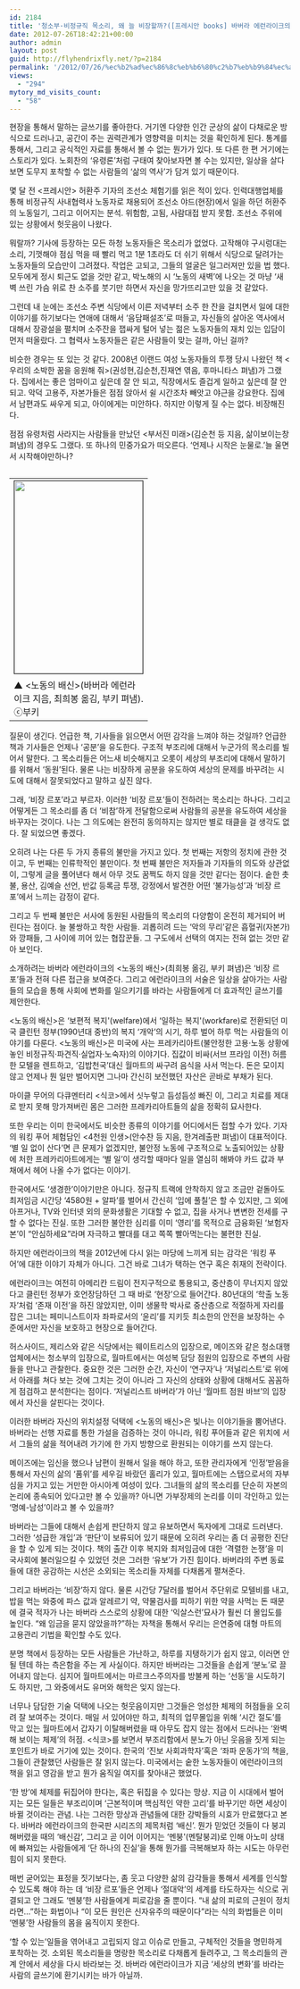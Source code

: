 ```yaml
---
id: 2184
title: '청소부·비정규직 목소리, 왜 늘 비장할까?([프레시안 books] 바버라 에런라이크의 <노동의 배신>)'
date: 2012-07-26T18:42:21+00:00
author: admin
layout: post
guid: http://flyhendrixfly.net/?p=2184
permalink: '/2012/07/26/%ec%b2%ad%ec%86%8c%eb%b6%80%c2%b7%eb%b9%84%ec%a0%95%ea%b7%9c%ec%a7%81-%eb%aa%a9%ec%86%8c%eb%a6%ac-%ec%99%9c-%eb%8a%98-%eb%b9%84%ec%9e%a5%ed%95%a0%ea%b9%8c%ed%94%84%eb%a0%88%ec%8b%9c%ec%95%88-books/'
views:
  - "294"
mytory_md_visits_count:
  - "58"
---
```

현장을 통해서 말하는 글쓰기를 좋아한다. 거기엔 다양한 인간 군상의 삶이 다채로운 방식으로 드러나고, 공간이 주는 권력관계가 영향력을 미치는 것을 확인하게 된다. 통계를 통해서, 그리고 공식적인 자료를 통해서 볼 수 없는 뭔가가 있다. 또 다른 한 편 거기에는 스토리가 있다. 노회찬의 &#8216;유령론&#8217;처럼 구태여 찾아보자면 볼 수는 있지만, 일상을 살다보면 도무지 포착할 수 없는 사람들의 &#8216;삶의 역사&#8217;가 담겨 있기 때문이다.

몇 달 전 <프레시안> 허환주 기자의 조선소 체험기를 읽은 적이 있다. 인력대행업체를 통해 비정규직 사내협력사 노동자로 채용되어 조선소 야드(현장)에서 일을 하던 허환주의 노동일기, 그리고 이어지는 분석. 위험함, 고됨, 사람대접 받지 못함. 조선소 주위에 있는 상황에서 헛웃음이 나왔다.

뭐랄까? 기사에 등장하는 모든 하청 노동자들은 목소리가 없었다. 고작해야 구시렁대는 소리, 기껏해야 점심 먹을 때 빨리 먹고 1분 1초라도 더 쉬기 위해서 식당으로 달려가는 노동자들의 모습만이 그려졌다. 작업은 고되고, 그들의 얼굴은 일그러져만 있을 법 했다. 모두에게 정시 퇴근도 없을 것만 같고, 박노해의 시 &#8216;노동의 새벽&#8217;에 나오는 것 마냥 &#8216;새벽 쓰린 가슴 위로 찬 소주를 붓기만 하면서 자신을 망가뜨리고만 있을 것 같았다.

그런데 내 눈에는 조선소 주변 식당에서 이른 저녁부터 소주 한 잔을 걸치면서 일에 대한 이야기를 하기보다는 연애에 대해서 &#8216;음담패설조&#8217;로 떠들고, 자신들의 살아온 역사에서 대해서 장광설을 펼치며 소주잔을 잽싸게 털어 넣는 젊은 노동자들의 재치 있는 입담이 먼저 떠올랐다. 그 협력사 노동자들은 같은 사람들이 맞는 걸까, 아닌 걸까?

비슷한 경우는 또 있는 것 같다. 2008년 이랜드 여성 노동자들의 투쟁 당시 나왔던 책 <우리의 소박한 꿈을 응원해 줘>(권성현,김순천,진재연 엮음, 후마니타스 펴냄)가 그랬다. 집에서는 좋은 엄마이고 싶은데 잘 안 되고, 직장에서도 즐겁게 일하고 싶은데 잘 안 되고. 악덕 고용주, 자본가들은 점점 앉아서 쉴 시간조차 빼앗고 야근을 강요한다. 집에서 남편과도 싸우게 되고, 아이에게는 미안하다. 하지만 이렇게 질 수는 없다. 비장해진다.

점점 유령처럼 사라지는 사람들을 만났던 <부서진 미래>(김순천 등 지음, 삶이보이는창 펴냄)의 경우도 그랬다. 또 하나의 민중가요가 떠오른다. &#8216;언제나 시작은 눈물로.&#8217;늘 울면서 시작해야만하나?

<table cellspacing="5" cellpadding="5" align="left">
  <tr>
    <td width="230">
      <img src="http://pressian.wcms.newscloud.or.kr/data/photos/IMAGE_ROOT/images/2012/07/06/50120706145806.JPG" alt="" width="230" height="345" name="img_resize" border="1" hspace="0" vspace="1" />
    </td>
  </tr>
  
  <tr>
    <td width="230">
      ▲ <노동의 배신>(바버라 에런라이크 지음, 최희봉 옮김, 부키 펴냄). ⓒ부키
    </td>
  </tr>
</table>

질문이 생긴다. 언급한 책, 기사들을 읽으면서 어떤 감각을 느껴야 하는 것일까? 언급한 책과 기사들은 언제나 &#8216;공분&#8217;을 유도한다. 구조적 부조리에 대해서 누군가의 목소리를 빌어서 말한다. 그 목소리들은 어느새 비슷해지고 오롯이 세상의 부조리에 대해서 말하기를 위해서 &#8216;동원&#8217;된다. 물론 나는 비장하게 공분을 유도하여 세상의 문제를 바꾸려는 시도에 대해서 잘못되었다고 말하고 싶진 않다.

그래, &#8216;비장 르포&#8217;라고 부르자. 이러한 &#8216;비장 르포&#8217;들이 전하려는 목소리는 하나다. 그리고 어떻게든 그 목소리를 좀 더 &#8216;비참&#8217;하게 전달함으로써 사람들의 공분을 유도하여 세상을 바꾸자는 것이다. 나는 그 의도에는 완전히 동의하지는 않지만 별로 태클을 걸 생각도 없다. 잘 되었으면 좋겠다.

오히려 나는 다른 두 가지 종류의 불만을 가지고 있다. 첫 번째는 저항의 정치에 관한 것이고, 두 번째는 인류학적인 불만이다. 첫 번째 불만은 저자들과 기자들의 의도와 상관없이, 그렇게 글을 풀어낸다 해서 아무 것도 꿈쩍도 하지 않을 것만 같다는 점이다. 숱한 촛불, 용산, 김예슬 선언, 반값 등록금 투쟁, 강정에서 발견한 어떤 &#8216;불가능성&#8217;과 &#8216;비장 르포&#8217;에서 느끼는 감정이 같다.

그리고 두 번째 불만은 서사에 동원된 사람들의 목소리의 다양함이 온전히 제거되어 버린다는 점이다. 늘 불쌍하고 착한 사람들. 괴롭히려 드는 &#8216;악의 무리&#8217;같은 흡혈귀(자본가)와 깡패들, 그 사이에 끼어 있는 협잡꾼들. 그 구도에서 선택의 여지는 전혀 없는 것만 같아 보인다.

소개하려는 바버라 에런라이크의 <노동의 배신>(최희봉 옮김, 부키 펴냄)은 &#8216;비장 르포&#8217;들과 전혀 다른 접근을 보여준다. 그리고 에런라이크의 서술은 일상을 살아가는 사람들의 모습을 통해 사회에 변화를 일으키기를 바라는 사람들에게 더 효과적인 글쓰기를 제안한다.

<노동의 배신>은 &#8216;보편적 복지'(welfare)에서 &#8216;일하는 복지'(workfare)로 전환되던 미국 클린턴 정부(1990년대 중반)의 복지 &#8216;개악&#8217;의 시기, 하루 벌어 하루 먹는 사람들의 이야기를 다룬다. <노동의 배신>은 미국에 사는 프레카리아트(불안정한 고용·노동 상황에 놓인 비정규직·파견직·실업자·노숙자)의 이야기다. 집값이 비싸(서브 프라임 이전) 허름한 모텔을 렌트하고, &#8216;김밥천국&#8217;대신 월마트의 싸구려 음식을 사서 먹는다. 돈은 모이지 않고 언제나 뭔 일만 벌어지면 그나마 간신히 보전했던 자산은 곧바로 부채가 된다.

마이클 무어의 다큐멘터리 <식코>에서 싯누렇고 듬성듬성 빠진 이, 그리고 치료를 제대로 받지 못해 망가져버린 몸은 그러한 프레카리아트들의 삶을 정확히 묘사한다.

또한 우리는 이미 한국에서도 비슷한 종류의 이야기를 어디에서든 접할 수가 있다. 기자의 워킹 푸어 체험담인 <4천원 인생>(안수찬 등 지음, 한겨레출판 펴냄)이 대표적이다. &#8216;별 일 없이 산다&#8217;면 큰 문제가 없겠지만, 불안정 노동에 구조적으로 노출되어있는 상황에 처한 프레카리아트에게는 &#8216;별 일&#8217;이 생각할 때마다 일을 열심히 해봐야 카드 값과 부채에서 헤어 나올 수가 없다는 이야기.

한국에서도 &#8216;생경한&#8217;이야기만은 아니다. 정규직 트랙에 안착하지 않고 조금만 겉돌아도 최저임금 시간당 &#8216;4580원 + 알파&#8217;를 벌어서 간신히 &#8216;입에 풀칠&#8217;은 할 수 있지만, 그 외에 아프거나, TV와 인터넷 외의 문화생활은 기대할 수 없고, 집을 사거나 변변한 전세를 구할 수 없다는 진실. 또한 그러한 불안한 심리를 이미 &#8216;영리&#8217;를 목적으로 금융화된 &#8216;보험자본&#8217;이 &#8220;안심하세요&#8221;라며 자극하고 빨대를 대고 쪽쪽 빨아먹는다는 불편한 진실.

하지만 에런라이크의 책을 2012년에 다시 읽는 마당에 느끼게 되는 감각은 &#8216;워킹 푸어&#8217;에 대한 이야기 자체가 아니다. 그건 바로 그녀가 택하는 연구 혹은 취재의 전략이다.

에런라이크는 여전히 아메리칸 드림이 전지구적으로 통용되고, 중산층이 무너지지 않았다고 클린턴 정부가 호언장담하던 그 때 바로 &#8216;현장&#8217;으로 들어간다. 80년대의 &#8216;학출 노동자&#8217;처럼 &#8216;존재 이전&#8217;을 하진 않았지만, 이미 생물학 박사로 중산층으로 적절하게 자리를 잡은 그녀는 페미니스트이자 좌파로서의 &#8216;윤리&#8217;를 지키듯 최소한의 안전을 보장하는 수준에서만 자신을 보호하고 현장으로 들어간다.

허스사이드, 제리스와 같은 식당에서는 웨이트리스의 입장으로, 메이즈와 같은 청소대행 업체에서는 청소부의 입장으로, 월마트에서는 여성복 담당 점원의 입장으로 주변의 사람들을 만나고 관찰한다. 중요한 것은 그러한 순간, 자신이 &#8216;연구자&#8217;나 &#8216;저널리스트&#8217;로 위에서 아래를 쳐다 보는 것에 그치는 것이 아니라 그 자신의 상태와 상황에 대해서도 꼼꼼하게 점검하고 분석한다는 점이다. &#8216;저널리스트 바버라&#8217;가 아닌 &#8216;월마트 점원 바브&#8217;의 입장에서 자신을 살핀다는 것이다.

이러한 바버라 자신의 위치설정 덕택에 <노동의 배신>은 빛나는 이야기들을 뿜어낸다. 바버라는 선행 자료를 통한 가설을 검증하는 것이 아니라, 워킹 푸어들과 같은 위치에 서서 그들의 삶을 적어내려 가기에 한 가지 방향으로 환원되는 이야기를 쓰지 않는다.

메이즈에는 임신을 했으나 남편이 원해서 일을 해야 하고, 또한 관리자에게 &#8216;인정&#8217;받음을 통해서 자신의 삶의 &#8216;품위&#8217;를 세우길 바랐던 홀리가 있고, 월마트에는 스탭으로서의 자부심을 가지고 있는 거만한 아시아계 여성이 있다. 그녀들의 삶의 목소리를 단순히 자본의 논리에 종속되어 있다고만 볼 수 있을까? 아니면 가부장제의 논리를 이미 각인하고 있는 &#8216;명예-남성&#8217;이라고 볼 수 있을까?

바버라는 그들에 대해서 손쉽게 판단하지 않고 유보하면서 독자에게 그대로 드러낸다. 그러한 &#8216;성급한 개입&#8217;과 &#8216;판단&#8217;이 보류되어 있기 때문에 오히려 우리는 좀 더 공평한 진단을 할 수 있게 되는 것이다. 책의 출간 이후 복지와 최저임금에 대한 &#8216;격렬한 논쟁&#8217;을 미국사회에 불러일으킬 수 있었던 것은 그러한 &#8216;유보&#8217;가 가진 힘이다. 바버라의 주변 동료들에 대한 공감하는 시선은 소외되는 목소리들 자체를 다채롭게 펼쳐준다.

그리고 바버라는 &#8216;비장&#8217;하지 않다. 물론 시간당 7달러를 벌어서 주단위로 모텔비를 내고, 밥을 먹는 와중에 파스 값과 알레르기 약, 약물검사를 피하기 위한 약을 사먹는 돈 때문에 결국 적자가 나는 바버라 스스로의 상황에 대한 &#8216;익살스런&#8217;묘사가 훨씬 더 몰입도를 높인다. &#8220;왜 임금을 묻지 않았을까?&#8221;하는 자책을 통해서 우리는 은연중에 대형 마트의 고용관리 기법을 확인할 수도 있다.

분명 책에서 등장하는 모든 사람들은 가난하고, 하루를 지탱하기가 쉽지 않고, 이러면 안 될 텐데 하는 측은함을 주는 게 사실이다. 하지만 바버라는 그것들을 손쉽게 &#8216;분노&#8217;로 끌어내지 않는다. 심지어 월마트에서는 마르크스주의자를 방불케 하는 &#8216;선동&#8217;을 시도하기도 하지만, 그 와중에서도 유머와 해학은 잊지 않는다.

너무나 담담한 기술 덕택에 나오는 헛웃음이지만 그것들은 엉성한 체제의 허점들을 오히려 잘 보여주는 것이다. 매일 서 있어야만 하고, 최적의 업무몰입을 위해 &#8216;시간 절도&#8217;를 막고 있는 월마트에서 갑자기 이탈해버렸을 때 아무도 잡지 않는 점에서 드러나는 &#8216;완벽해 보이는 체제&#8217;의 허점. <식코>를 보면서 부조리함에서 분노가 아닌 웃음을 짓게 되는 포인트가 바로 거기에 있는 것이다. 한국의 &#8216;진보 사회과학자&#8217;혹은 &#8216;좌파 운동가&#8217;의 책을, 그들이 관찰했던 사람들은 잘 읽지 않는다. 미국에서는 숱한 노동자들이 에런라이크의 책을 읽고 영감을 받고 뭔가 움직일 여지를 찾아내곤 했었다.

&#8216;한 방&#8217;에 체제를 뒤집어야 한다는, 혹은 뒤집을 수 있다는 망상. 지금 이 시대에서 벌어지는 모든 일들은 부조리이며 &#8216;근본적이며 핵심적인 약한 고리&#8217;를 바꾸기만 하면 세상이 바뀔 것이라는 관념. 나는 그러한 망상과 관념들에 대한 강박들의 시효가 만료했다고 본다. 바버라 에런라이크의 한국판 시리즈의 제목처럼 &#8216;배신&#8217;. 뭔가 믿었던 것들이 다 붕괴해버렸을 때의 &#8216;배신감&#8217;, 그리고 곧 이어 이어지는 &#8216;멘붕'(멘탈붕괴)로 인해 아노미 상태에 빠져있는 사람들에게 &#8216;단 하나의 진실&#8217;을 통해 뭔가를 극복해보자 하는 시도는 아무런 힘이 되지 못한다.

매번 굳어있는 표정을 짓기보다는, 좀 웃고 다양한 삶의 감각들을 통해서 세계를 인식할 수 있도록 해야 하는 데 &#8216;비장 르포&#8217;들은 언제나 &#8216;절대악&#8217;의 세계를 타도하자는 식으로 귀결되고 안 그래도 &#8216;멘붕&#8217;한 사람들에게 피로감을 줄 뿐이다. &#8220;내 삶의 피로의 근원이 정치라면…&#8221;하는 화법이나 &#8220;이 모든 원인은 신자유주의 때문이다&#8221;라는 식의 화법들은 이미 &#8216;멘붕&#8217;한 사람들의 몸을 움직이지 못한다.

&#8216;할 수 있는&#8217;일들을 엮어내고 고립되지 않고 이슈로 만들고, 구체적인 것들을 명민하게 포착하는 것. 소외된 목소리들을 명랑한 목소리로 다채롭게 들려주고, 그 목소리들의 관계 안에서 세상을 다시 바라보는 것. 바버라 에런라이크가 지금 &#8216;세상의 변화&#8217;를 바라는 사람의 글쓰기에 환기시키는 바가 아닐까.